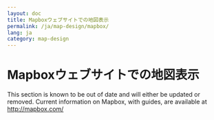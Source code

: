 ```yaml
---
layout: doc
title: Mapboxウェブサイトでの地図表示
permalink: /ja/map-design/mapbox/
lang: ja
category: map-design
---
```


Mapboxウェブサイトでの地図表示
=========================================

This section is known to be out of date and will either be updated or removed. Current information on Mapbox, with guides, are available at <http://mapbox.com/>

<!--
OSMを使っていると、ウェブサイトにその地図を表示したくなることがあると思います。その時に具体的に何をしたいかによって、表示の方法にはいくつか選択肢があります。この章と[次の章](/jp/map-design/tilemill)では、ウェブ地図を用意するためによく使われる方法についていくつか紹介します。

シンプルさと多機能さは、常にどちらかがトレードオフになります。この章で学ぶ方法はシンプルですが、地図の表示方法を無制限にすべてコントロールできる、というわけではありません。また、次の章ではTileMillという非常に強力なソフトウェアを紹介しますが、そのかわり使いこなすにはかなりの熟練が必要になります。

ウェブ地図の考え方
-------------------
ウェブ地図における最も基本的な考え方は **タイル** と呼ばれます。この章ではさまざまな方法でタイルについての説明を行いますので、それがどのようなことを意味しているのかは十分に理解するようにしてください。"スリッピーな"(訳注: 滑らかに動かせる)ウェブ地図は、256x256ピクセルの画像を多数作成し、それらをつなぎ合わせることで成り立っています。

![map tiles][]

こうした地図タイルは、さまざまな **ズームレベル** ごとに作成されます。ズームレベルは、地図を拡大縮小する際のそれぞれのズームによって異なる縮尺を表現します。逆に言えば、この仕組があるからこそ、地図を拡大縮小させることが可能になっているのです。地図を閲覧する際に表示する領域を移動させると、ズームレベルは変わりませんが、仕組みとしては同じく別の画像ファイルが読み込まれ、シームレスな閲覧ができるようになっています。

タイルベースの仕組みを使ったウェブ地図は **TMS** 、あるいは Tile Map Service と呼ばれます。

タイルをオンライン上に格納するにはいくつかの方法がありますが、MapBoxのようなオンラインホスティングサービスを利用する方法が最も簡単です。MapBoxではアカウントを作成し、作成したタイルをアップロードすることで、あなたのウェブサイトへ簡単に埋め込むことができます。この章では、MapBoxの初歩的な使い方と、ウェブページへの簡単な埋め込み方法について紹介します。

MapBoxの使い方
--------------
MapBoxは、ウェブサイトに自分でデザインした地図を可能な限り簡単にデザインし、表示するために作られたプラットフォームです。

-  MapBoxの利用を始めるには、まず [MapBoxのウェブサイト](http://mapbox.com/) を表示し、"Sign Up"をクリックします。アカウント登録画面に、いくつか異なる料金プランが表示されます。ファイルを格納できる容量と、地図の閲覧の最大数により必要な料金が異なってきます。ひとまず最初のところは、無料アカウントで十分です。無料アカウントを選択して、作業を始めましょう。

-  アカウントを作成する際は、利用規約(Term of Service)にある文言に同意する必要があります。そのため、個人的なデータ利用や、センシティブなデータは利用することができません。文言は以下のとおりです。 "MapBoxに対し、サービス提供を目的として、派生作品の利用、複製、キャッシュ、公開、表示、配布、変更、および作成について非独占的な、ワールドワイドかつ無償で、譲渡可能な権利およびライセンス(サブライセンス権を含む)を許可し、また、上記の"契約コンテンツ"を格納し、他者にその利用を許可する("コンテンツライセンス")"

![mapbox plans][]

-  無料プランを選択し、MapBoxからのメールに記載されているURLをクリックすると、アカウントの認証が完了し、地図を作成できるようになります。

-  MapBoxにログインし、"New Map"をクリックして地図を作成しましょう。

> 訳注: 2014年1月現在、MapBoxの操作画面は大きく変更されています。ただし、基本的な操作の流れは一緒です。

![new map][]

-  この画面から、地図を作成し、そのスタイルを変更することが可能です。

![new project][]

-  試してみたい地域に表示を移動させ、左側のパネルから設定を変更します。道路やエリア、湖などの水系部分、背景色となる地面の色などを、それぞれの項目の隣にあるカラー変更パネルから変えることができます。

![color settings][]

-  左側の操作パネルをいくつか触ってみてください。"Info"タブでは、あなたの地図自体についての設定も変更できます。

-  markerタブでは、地図上にマーカーを配置することができます。地図上にマーカーを配置するには"Place"をクリックした後、地図上のどこかをもう一度クリックしてください。

![place marker][]

-  左側の画像から地図の設定を変更すると、そのたびに地図全体が再読み込みされ、設定が反映されます。地図のスタイル変更に関して、詳しい設定方法は[MapBoxのヘルプページ](http://mapbox.com/help/#creating_a_new_map)を参照してください。
-  "Save"ボタンを押すと、現在の設定を保存することができます。

ウェブサイトへの地図追加
----------------------------

-  ウェブサイトへ地図を埋め込むには、"Embed"をクリックして、サイト埋め込み用のリンクを取得してください。リンクをあなたのサイトのHTMLへコピペすると、あなたのサイト上でその地図が表示されます。

サイトが一般的なCMSで構築されている場合、MapBoxプラグインが用意されていればサイトへの地図埋め込みはとても簡単です。

### WordPressでのMapBox利用
WordPressでは、MapBox地図の埋め込みはとても簡単です。単純に、MapBoxプラグインを検索し、インストールしてください。プラグインは[こちらに詳細](http://wordpress.org/extend/plugins/mapbox/)が記載されています。

![wordpress plugin][]

このプラグインでは、WordPressを使ったHTML埋め込みを単純なコピー＆ペーストで行うことができ、投稿に対してとても簡単に地図を埋め込むことが可能です。

### DrupalでのMapBox利用
DrupalでMapBox地図を追加するには、MapBoxの埋め込みURLを直接記述することが必要です。ただし、編集の際には"完全なHTML"、あるいは"拡張HTML"を指定している必要があります。それ以外の様式では、`<iframe>`の利用が許可されない可能性が高いです。より詳しい情報は、MapBoxの [DrupalでMapBoxを使う](http://mapbox.com/help/#embedding_on_drupal) ドキュメントを参照してください。

まとめ
--------------
以上で、地図の表示カスタマイズと、ウェブサイトへの埋め込み方法は終わりです。
[次の章では](/en/map-design/tilemill) 複雑な地図表示を行うための強力なデスクトップアプリケーション、TileMillを紹介します。

[map tiles]: /images/jp/map-design/mapbox/map-tiles.png
[mapbox plans]: /images/jp/map-design/mapbox/mapbox-plans.png
[new map]: /images/jp/map-design/mapbox/new-map.png
[new project]: /images/jp/map-design/mapbox/new-project.png
[color settings]: /images/jp/map-design/mapbox/color-settings.png
[place marker]: /images/jp/map-design/mapbox/place-marker.png
[wordpress plugin]: /images/jp/map-design/mapbox/wordpress-plugin.png  -->
